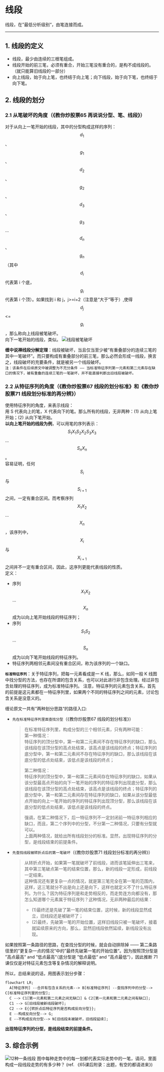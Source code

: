 # 线段
线段，在”最低分析级别“，由笔连接而成。

---

## 1. 线段的定义
- 线段，最少由连续的三根笔组成。
- 线段开始的前三笔，必须有重合，开始三笔没有重合的，是构不成线段的。（就只能算旧线段的一部分）
- 向上线段，始于向上笔，也终结于向上笔；向下线段，始于向下笔，也终结于向下笔。

## 2. 线段的划分
### 2.1 从笔破坏的角度（《教你炒股票65 再说说分型、笔、线段》）
对于从向上一笔开始的线段，其中的分型构成这样的序列：$$d_{1}$$、$$g_{1}$$、$$d_2$$、$$g_2$$、$$d_3$$、$$g_3$$…$$d_n$$、$$g_n$$（其中$$d_i$$代表第 i 个底，$$g_i$$代表第 i 个顶）。如果找到 i 和 j，j>=i+2（注意是“大于”等于）,使得 $$d_j$$<=$$g_i$$，那么称向上线段被笔破坏。  
向下一笔开始的线段，类似。
![线段被笔破坏](./images/线段被笔破坏.png)  

**缠中说禅线段分解定理**：线段被破坏，当且仅当至少被“有重叠部分的连续三笔的其中一笔破坏”。而只要构成有重叠部分的前三笔，那么必然会形成一线段，换言之，线段破坏的充要条件，就是被另一个线段破坏。  
`注：该条件在后续原文中被调整为不充分条件 —— 当标准特征序列第一元素和第二元素存在缺口的情况下，被有重叠的连续三笔的一笔破坏，并不能直接判断出旧线段被破坏。`

### 2.2 从特征序列的角度（《教你炒股票67 线段的划分标准》和《教你炒股票71 线段划分标准的再分辨》）
使用特征序列的角度，来表示线段：  
用 S 代表向上的笔，X 代表向下的笔。那么所有的线段，无非两种：(1) 从向上笔开始；(2) 从向下笔开始。  
**以向上笔开始的线段为例**，可以用笔的序列表示：$$S_1X_1S_2X_2S_3X_3$$…$$S_nX_n$$。  
容易证明，任何$$S_i$$与$$S_{i+1}$$之间，一定有重合区间。而考察序列$$X_1X_2$$…$$X_n$$，该序列中，$$X_i$$与$$X_{i+1}$$之间并不一定有重合区间，因此，这序列更能代表线段的性质。  
定义：
- 序列$$X_1X_2$$…$$X_n$$成为以向上笔开始线段的特征序列；
- 序列$$S_1S_2$$…$$S_n$$成为以向下笔开始线段的特征序列。
- 特征序列两相邻元素间没有重合区间，称为该序列的一个缺口。

**`标准特征序列`**：关于特征序列，把每一元素看成是一 K 线，那么，如同一般 K 线图中找分型的方法，也存在所谓的包含关系，也可以对此进行非包含处理。经过非包含处理的特征序列，成为标准特征序列。
注意，特征序列的元素包含关系，首先的前提是这元素都在一特征序列里，如果两个不同的特征序列之间的元素，讨论包含关系是没意义的。

缠论原文一共有”两种划分思路“的路径入口:
- `先在标准特征序列里面查找分型`（《教你炒股票67 线段的划分标准》）
  > 在标准特征序列里，构成分型的三个相邻元素，只有两种可能：  
  > 第一种情况：  
  > 特征序列的顶分型中，第一和第二元素间不存在特征序列的缺口，那么该线段在该顶分型的高点处结束，该高点是该线段的终点；特征序列的底分型中，第一和第二元素间不存在特征序列的缺口，那么该线段在该底分型的低点处结束，该低点是该线段的终点；  
  >
  > 第二种情况：  
  > 特征序列的顶分型中，第一和第二元素间存在特征序列的缺口，如果从该分型最高点开始的向下一笔开始的序列的特征序列出现底分型，那么该线段在该顶分型的高点处结束，该高点是该线段的终点；特征序列的底分型中，第一和第二元素间存在特征序列的缺口，如果从该分型最低点开始的向上一笔开始的序列的特征序列出现顶分型，那么该线段在该底分型的低点处结束，该低点是该线段的终点。  
  >
  > 强调，在第二种情况下，后一特征序列不一定封闭前一特征序列相应的缺口，而且，第二个序列中的分型，不分第一二种情况，只要有分型就可以。  
  > 上面两种情况，就给出所有线段划分的标准。显然，出现特征序列的分型，是线段结束的前提条件。  
- `先查找线段被转折点后的第一笔破坏`（《教你炒股票71 线段划分标准的再分辨》）
  > 从转折点开始，如果第一笔就破坏了前线段，进而该笔延伸出三笔来，其中第三笔破点第一笔的结束位置，那么，新的线段一定形成，前线段一定结束。  
  > 这种情况还有更复杂一点的情况，就是第三笔完全在第一笔的范围内，这样，这三笔就分不出是向上还是向下，这样也就定义不了什么特征序列。为什么？因为特征序列是和走势相反的，而走势连方向都没有，那怎么知道哪个元素属于特征序列？这种情况，无非两种最后的结果：  
  > - (1)最终还是先破了第一笔的结束位置，这时候，新的线段显然成立，旧线段还是被破坏了；  
  > - (2)最终，先破第一笔的开始位置，这样旧线段只被一笔破坏，接着就延续原来的方向，那么，显然旧线段依然延续，新线段没有出现。  

如果按照第一条路径的思路，在查找分型的时候，就会自动排除掉 —— 第二条路径里的”更复杂一点的情况“中的”最终先破第一笔的开始位置“。因为按照顶分型是 ”高点最高“ and ”低点最高“（底分型是 ”低点最低“ and ”高点最低“），因此推断 71 课仅仅是对特征元素包含等复杂情况的解释说明。  

所以，总结来说的话，用图表示划分步骤：
```mermaid
flowchart LR;
  A[特征序列] --合并有包含关系的元素--> B[标准特征序列] --查找序列中的分型--> C[标准特征序列里的分型];
  C --> C1[第一元素和第二元素之间无缺口] & C2[第一元素和第二元素之间有缺口];
  C1 --> G[旧线段被新线段破坏];
  C2 --> E{{转折点后特征序列是否构成反向分型}};
  E --构成反向分型--> G;
  E --不构成反向分型--> N[旧线段未被破坏，旧线段延续];
```

**出现特征序列的分型，是线段结束的前提条件。**
## 3. 综合示例
![12种一条线段](./images/线段示例.png)
图中每种走势中的每一划都代表实际走势中的一笔，请问，里面构成一段线段走势的有多少种？ (ref. 《65课后附录：出题，有空的都请进来》)
